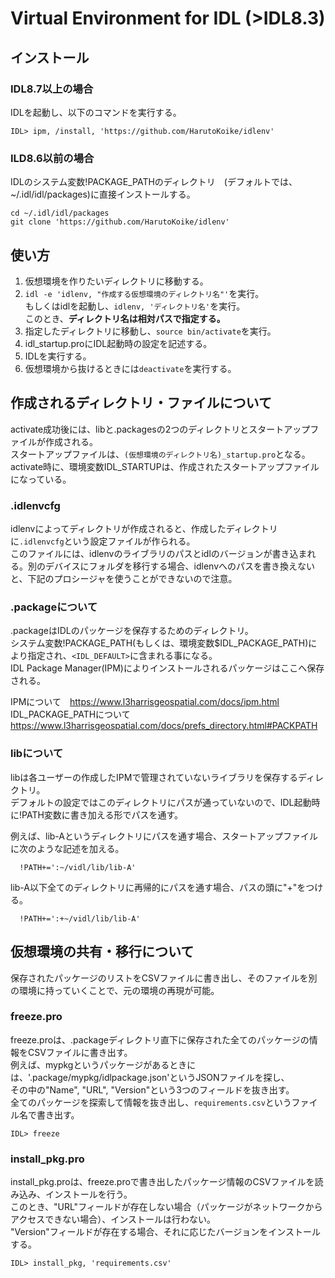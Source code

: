 # Virtual Environment for IDL (>IDL8.3)

## インストール
### IDL8.7以上の場合
IDLを起動し、以下のコマンドを実行する。<br>
```
IDL> ipm, /install, 'https://github.com/HarutoKoike/idlenv'
```
### ILD8.6以前の場合
IDLのシステム変数!PACKAGE_PATHのディレクトリ　(デフォルトでは、~/.idl/idl/packages)に直接インストールする。<br>
```
cd ~/.idl/idl/packages
git clone 'https://github.com/HarutoKoike/idlenv'
```

## 使い方
1. 仮想環境を作りたいディレクトリに移動する。
2. `idl -e 'idlenv, "作成する仮想環境のディレクトリ名"'`を実行。<br>
    もしくはidlを起動し、`idlenv, 'ディレクトリ名'`を実行。 <br>
    このとき、**ディレクトリ名は相対パスで指定する。**
3. 指定したディレクトリに移動し、`source bin/activate`を実行。
4. idl_startup.proにIDL起動時の設定を記述する。
5. IDLを実行する。
6. 仮想環境から抜けるときには`deactivate`を実行する。


## 作成されるディレクトリ・ファイルについて
activate成功後には、libと.packagesの2つのディレクトリとスタートアップファイルが作成される。 <br>
スタートアップファイルは、`(仮想環境のディレクトリ名)_startup.pro`となる。　<br>
activate時に、環境変数IDL_STARTUPは、作成されたスタートアップファイルになっている。

### .idlenvcfg
idlenvによってディレクトリが作成されると、作成したディレクトリに`.idlenvcfg`という設定ファイルが作られる。<br>
このファイルには、idlenvのライブラリのパスとidlのバージョンが書き込まれる。別のデバイスにフォルダを移行する場合、idlenvへのパスを書き換えないと、下記のプロシージャを使うことができないので注意。

### .packageについて
.packageはIDLのパッケージを保存するためのディレクトリ。<br>
システム変数!PACKAGE_PATH(もしくは、環境変数$IDL_PACKAGE_PATH)により指定され、`<IDL_DEFAULT>`に含まれる事になる。<br>
IDL Package Manager(IPM)によりインストールされるパッケージはここへ保存される。<br>

IPMについて　https://www.l3harrisgeospatial.com/docs/ipm.html <br>
IDL_PACKAGE_PATHについて https://www.l3harrisgeospatial.com/docs/prefs_directory.html#PACKPATH 




### libについて
libは各ユーザーの作成したIPMで管理されていないライブラリを保存するディレクトリ。<br>
デフォルトの設定ではこのディレクトリにパスが通っていないので、IDL起動時に!PATH変数に書き加える形でパスを通す。

例えば、lib-Aというディレクトリにパスを通す場合、スタートアップファイルに次のような記述を加える。 
```{idl}
  !PATH+=':~/vidl/lib/lib-A'
```
lib-A以下全てのディレクトリに再帰的にパスを通す場合、パスの頭に"+"をつける。
```{idl}
  !PATH+=':+~/vidl/lib/lib-A'
```



## 仮想環境の共有・移行について
保存されたパッケージのリストをCSVファイルに書き出し、そのファイルを別の環境に持っていくことで、元の環境の再現が可能。

### freeze.pro
freeze.proは、.packageディレクトリ直下に保存された全てのパッケージの情報をCSVファイルに書き出す。 <br>
例えば、mypkgというパッケージがあるときには、'.package/mypkg/idlpackage.json'というJSONファイルを探し、 <br>
その中の"Name", "URL", "Version"という3つのフィールドを抜き出す。<br>
全てのパッケージを探索して情報を抜き出し、`requirements.csv`というファイル名で書き出す。<br>
```
IDL> freeze
```

### install_pkg.pro
install_pkg.proは、freeze.proで書き出したパッケージ情報のCSVファイルを読み込み、インストールを行う。<br>
このとき、"URL"フィールドが存在しない場合（パッケージがネットワークからアクセスできない場合）、インストールは行わない。<br>
"Version"フィールドが存在する場合、それに応じたバージョンをインストールする。<br>
```
IDL> install_pkg, 'requirements.csv'
```
